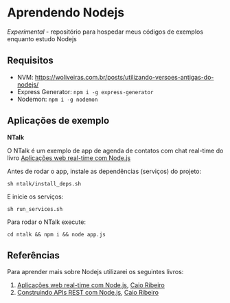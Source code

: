 # Aprendendo Nodejs

*Experimental* - repositório para hospedar meus códigos de exemplos enquanto estudo Nodejs

## Requisitos

- NVM: https://woliveiras.com.br/posts/utilizando-versoes-antigas-do-nodejs/
- Express Generator: `npm i -g express-generator`
- Nodemon: `npm i -g nodemon`

## Aplicações de exemplo

**NTalk**

O NTalk é um exemplo de app de agenda de contatos com chat real-time do livro [Aplicações web real-time com Node.js](https://www.casadocodigo.com.br/products/livro-nodejs)

Antes de rodar o app, instale as dependências (serviços) do projeto:

```
sh ntalk/install_deps.sh
```

E inicie os serviços:

```
sh run_services.sh
```

Para rodar o NTalk execute:

```
cd ntalk && npm i && node app.js
```

## Referências

Para aprender mais sobre Nodejs utilizarei os seguintes livros:

1. [Aplicações web real-time com Node.js](https://www.casadocodigo.com.br/products/livro-nodejs), [Caio Ribeiro](https://crpwebdev.github.io/)
1. [Construindo APIs REST com Node.js](https://www.casadocodigo.com.br/products/livro-apis-nodejs), [Caio Ribeiro](https://crpwebdev.github.io/)
